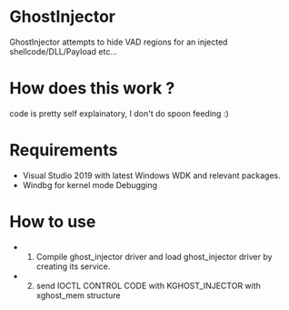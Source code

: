 # GhostInjector
GhostInjector attempts to hide VAD regions for an injected shellcode/DLL/Payload etc...
# How does this work ?
 code is pretty self explainatory, I don't do spoon feeding :)

# Requirements
-  Visual Studio 2019 with latest Windows WDK and relevant packages.
-  Windbg for kernel mode Debugging

# How to use
- 1. Compile ghost_injector driver and load ghost_injector driver by creating its service.
- 2. send IOCTL CONTROL CODE with KGHOST_INJECTOR with xghost_mem structure
